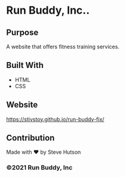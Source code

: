 # Run Buddy, Inc.. 

## Purpose
A website that offers fitness training services.

## Built With
* HTML
* CSS

## Website
https://stivstoy.github.io/run-buddy-fix/

## Contribution
Made with ❤️ by Steve Hutson
### ©️2021 Run Buddy, Inc 
